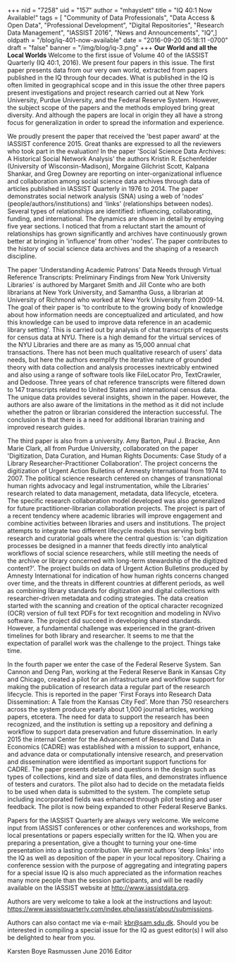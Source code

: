 +++
nid = "7258"
uid = "157"
author = "mhayslett"
title = "IQ 40:1 Now Available!"
tags = [ "Community of Data Professionals", "Data Access & Open Data", "Professional Development", "Digital Repositories", "Research Data Management", "IASSIST 2016", "News and Announcements", "IQ",]
oldpath = "/blog/iq-401-now-available"
date = "2016-09-20 05:18:11 -0700"
draft = "false"
banner = "/img/blog/iq-3.png"
+++
**Our World and all the Local Worlds**
Welcome to the first issue of Volume 40 of the IASSIST
Quarterly (IQ 40:1, 2016). We present four papers in this issue.
The first paper presents data from our very own world,
extracted from papers published in the IQ through four
decades. What is published in the IQ is often limited in
geographical scope and in this issue the other three papers
present investigations and project research carried out at
New York University, Purdue University, and the Federal
Reserve System. However, the subject scope of the papers
and the methods employed bring great diversity. And
although the papers are local in origin they all have a strong
focus for generalization in order to spread the information
and experience.


We proudly present the paper that received the 'best
paper award' at the IASSIST conference 2015. Great thanks
are expressed to all the reviewers who took part in the
evaluation! In the paper 'Social Science Data Archives: A
Historical Social Network Analysis' the authors Kristin R.
Eschenfelder (University of Wisconsin-Madison), Morgaine
Gilchrist Scott, Kalpana Shankar, and Greg Downey
are reporting on inter-organizational influence and
collaboration among social science data archives through
data of articles published in IASSIST Quarterly in 1976
to 2014. The paper demonstrates social network analysis
(SNA) using a web of 'nodes' (people/authors/institutions)
and 'links' (relationships between nodes). Several types
of relationships are identified: influencing, collaborating,
funding, and international. The dynamics are shown in
detail by employing five year sections. I noticed that from
a reluctant start the amount of relationships has grown
significantly and archives have continuously grown better
at bringing in 'influence' from other 'nodes'. The paper
contributes to the history of social science data archives and
the shaping of a research discipline.


The paper 'Understanding Academic Patrons' Data Needs
through Virtual Reference Transcripts: Preliminary Findings
from New York University Libraries' is authored by Margaret
Smith and Jill Conte who are both librarians at New York
University, and Samantha Guss, a librarian at University
of Richmond who worked at New York University from
2009-14. The goal of their paper is 'to contribute to the
growing body of knowledge about how information
needs are conceptualized and articulated, and how this
knowledge can be used to improve data reference in an
academic library setting'. This is carried out by analysis of
chat transcripts of requests for census data at NYU. There is
a high demand for the virtual services of the NYU Libraries
and there are as many as 15,000 annual chat transactions.
There has not been much qualitative research of users'
data needs, but here the authors exemplify the iterative
nature of grounded theory with data collection and analysis
processes inextricably entwined and also using a range of
software tools like FileLocator Pro, TextCrawler, and Dedoose.
Three years of chat reference transcripts were filtered down
to 147 transcripts related to United States and international
census data. The unique data provides several insights,
shown in the paper. However, the authors are also aware of
the limitations in the method as it did not include whether
the patron or librarian considered the interaction successful.
The conclusion is that there is a need for additional librarian
training and improved research guides.


The third paper is also from a university. Amy Barton, Paul
J. Bracke, Ann Marie Clark, all from Purdue University,
collaborated on the paper 'Digitization, Data Curation,
and Human Rights Documents: Case Study of a Library
Researcher-Practitioner Collaboration'. The project
concerns the digitization of Urgent Action Bulletins of
Amnesty International from 1974 to 2007. The political
science research centered on changes of transnational
human rights advocacy and legal instrumentation, while
the Libraries' research related to data management,
metadata, data lifecycle, etcetera. The specific research
collaboration model developed was also generalized for
future practitioner-librarian collaboration projects. The
project is part of a recent tendency where academic
libraries will improve engagement and combine activities
between libraries and users and institutions. The project
attempts to integrate two different lifecycle models thus
serving both research and curatorial goals where the
central question is: 'can digitization processes be designed
in a manner that feeds directly into analytical workflows
of social science researchers, while still meeting the
needs of the archive or library concerned with long-term
stewardship of the digitized content?'. The project builds
on data of Urgent Action Bulletins produced by Amnesty
International for indication of how human rights concerns
changed over time, and the threats in different countries
at different periods, as well as combining library standards
for digitization and digital collections with researcher-driven
metadata and coding strategies. The data creation
started with the scanning and creation of the optical
character recognized (OCR) version of full text PDFs for text
recognition and modeling in NVivo software. The project
did succeed in developing shared standards. However, a
fundamental challenge was experienced in the grant-driven
timelines for both library and researcher. It seems to me that
the expectation of parallel work was the challenge to the
project. Things take time.


In the fourth paper we enter the case of the Federal Reserve
System. San Cannon and Deng Pan, working at the Federal
Reserve Bank in Kansas City and Chicago, created a pilot
for an infrastructure and workflow support for making the
publication of research data a regular part of the research
lifecycle. This is reported in the paper 'First Forays into
Research Data Dissemination: A Tale from the Kansas City
Fed'. More than 750 researchers across the system produce
yearly about 1,000 journal articles, working papers, etcetera.
The need for data to support the research has been
recognized, and the institution is setting up a repository
and defining a workflow to support data preservation
and future dissemination. In early 2015 the internal Center
for the Advancement of Research and Data in Economics
(CADRE) was established with a mission to support, enhance,
and advance data or computationally intensive research,
and preservation and dissemination were identified as
important support functions for CADRE. The paper presents
details and questions in the design such as types of
collections, kind and size of data files, and demonstrates
influence of testers and curators. The pilot also had to
decide on the metadata fields to be used when data is
submitted to the system. The complete setup including
incorporated fields was enhanced through pilot testing and
user feedback. The pilot is now being expanded to other
Federal Reserve Banks.


Papers for the IASSIST Quarterly are always very welcome.
We welcome input from IASSIST conferences or other
conferences and workshops, from local presentations or
papers especially written for the IQ. When you are preparing
a presentation, give a thought to turning your one-time
presentation into a lasting contribution. We permit authors
'deep links' into the IQ as well as deposition of the paper in
your local repository. Chairing a conference session with
the purpose of aggregating and integrating papers for a
special issue IQ is also much appreciated as the information
reaches many more people than the session participants,
and will be readily available on the IASSIST website at
http://www.iassistdata.org.


Authors are very welcome to take a look at the instructions
and layout: <https://www.iassistquarterly.com/index.php/iassist/about/submissions>.

Authors can also contact me via e-mail: kbr@sam.sdu.dk.
Should you be interested in compiling a special issue for
the IQ as guest editor(s) I will also be delighted to hear
from you.


Karsten Boye Rasmussen
June 2016
Editor
